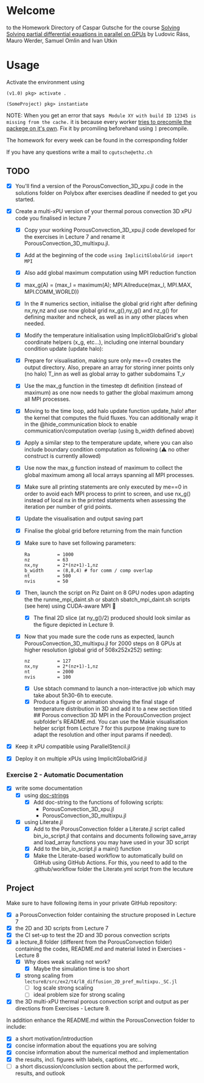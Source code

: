 # Welcome 
to the Homework Directory of Caspar Gutsche for the course [Solving Solving partial differential equations in parallel on GPUs](https://pde-on-gpu.vaw.ethz.ch/) by Ludovic Räss,   Mauro Werder,   Samuel Omlin and Ivan Utkin

# Usage
Activate the environment using
```
(v1.0) pkg> activate .

(SomeProject) pkg> instantiate
```

NOTE: When you get an error that says
` Module XY with build ID 12345 is missing from the cache.` it is because every worker [tries to precomile the packege on it's own](https://stackoverflow.com/questions/55410326/module-does-not-support-precompilation-but-is-imported-by-a-module-that-does). Fix it by prcomiling beforehand using `]` precompile.

The homework for every week can be found in the corresponding folder

If you have any questions write a mail to `cgutsche@ethz.ch`

## TODO
- [X] You'll find a version of the PorousConvection_3D_xpu.jl code in the solutions folder on Polybox after exercises deadline if needed to get you started.
- [X] Create a multi-xPU version of your thermal porous convection 3D xPU code you finalised in lecture 7
  - [X] Copy your working PorousConvection_3D_xpu.jl code developed for the exercises in Lecture 7 and rename it PorousConvection_3D_multixpu.jl.
  - [X] Add at the beginning of the code ```using ImplicitGlobalGrid
import MPI```
  - [X] Also add global maximum computation using MPI reduction function
  - [X] max_g(A) = (max_l = maximum(A); MPI.Allreduce(max_l, MPI.MAX, MPI.COMM_WORLD))
  - [X] In the # numerics section, initialise the global grid right after defining nx,ny,nz and use now global grid nx_g(),ny_g() and nz_g() for defining maxiter and ncheck, as well as in any other places when needed.
  - [X] Modify the temperature initialisation using ImplicitGlobalGrid's global coordinate helpers (x_g, etc...), including one internal boundary condition update (update halo):
  - [X] Prepare for visualisation, making sure only me==0 creates the output directory. Also, prepare an array for storing inner points only (no halo) T_inn as well as global array to gather subdomains T_v
  - [X] Use the max_g function in the timestep dt definition (instead of maximum) as one now needs to gather the global maximum among all MPI processes.
  - [X] Moving to the time loop, add halo update function update_halo! after the kernel that computes the fluid fluxes. You can additionally wrap it in the @hide_communication block to enable communication/computation overlap (using b_width defined above)
  - [X] Apply a similar step to the temperature update, where you can also include boundary condition computation as following (⚠️ no other construct is currently allowed)
  - [X] Use now the max_g function instead of maximum to collect the global maximum among all local arrays spanning all MPI processes.
  - [X] Make sure all printing statements are only executed by me==0 in order to avoid each MPI process to print to screen, and use nx_g() instead of local nx in the printed statements when assessing the iteration per number of grid points.
  - [X] Update the visualisation and output saving part
  - [X] Finalise the global grid before returning from the main function
  - [X] Make sure to have set following parameters:
    ```lx,ly,lz    = 40.0,20.0,20.0
    Ra          = 1000
    nz          = 63
    nx,ny       = 2*(nz+1)-1,nz
    b_width     = (8,8,4) # for comm / comp overlap
    nt          = 500
    nvis        = 50

    ```
  - [X] Then, launch the script on Piz Daint on 8 GPU nodes upon adapting the the runme_mpi_daint.sh or sbatch sbatch_mpi_daint.sh scripts (see here) using CUDA-aware MPI 🚀
    - [X] The final 2D slice (at ny_g()/2) produced should look similar as the figure depicted in Lecture 9.
  - [X] Now that you made sure the code runs as expected, launch PorousConvection_3D_multixpu.jl for 2000 steps on 8 GPUs at higher resolution (global grid of 508x252x252) setting:

    ```
    nz          = 127
    nx,ny       = 2*(nz+1)-1,nz
    nt          = 2000
    nvis        = 100    
    ```

    -[X] Use sbtach command to launch a non-interactive job which may take about 5h30-6h to execute.
    - [X] Produce a figure or animation showing the final stage of temperature distribution in 3D and add it to a new section titled ## Porous convection 3D MPI in the PorousConvection project subfolder's README.md. You can use the Makie visualisation helper script from Lecture 7 for this purpose (making sure to adapt the resolution and other input params if needed).

- [X] Keep it xPU compatible using ParallelStencil.jl

- [X] Deploy it on multiple xPUs using ImplicitGlobalGrid.jl

### Exercise 2 - Automatic Documentation
- [X] write some documentation
  - [X] using [doc-strings]([https://](https://docs.julialang.org/en/v1/manual/documentation/))
    - [X] Add doc-string to the functions of following scripts:
      - PorousConvection_3D_xpu.jl
      - PorousConvection_3D_multixpu.jl
  - [X] using Literate.jl
    - [X] Add to the PorousConvection folder a Literate.jl script called bin_io_script.jl that contains and documents following save_array and load_array functions you may have used in your 3D script
    - [X] Add to the bin_io_script.jl a main() function
    - [X] Make the Literate-based workflow to automatically build on GitHub using GitHub Actions. For this, you need to add to the .github/workflow folder the Literate.yml script from the lecuture

## Project
Make sure to have following items in your private GitHub repository:
- [X] a PorousConvection folder containing the structure proposed in Lecture 7
- [X] the 2D and 3D scripts from Lecture 7
- [X] the CI set-up to test the 2D and 3D porous convection scripts
- [X] a lecture_8 folder (different from the PorousConvection folder) containing the codes, README.md and material listed in Exercises - Lecture 8
  - [X] Why does weak scaling not work?
    - [X] Maybe the simulation time is too short
  - [X] strong scaling from `lecture8/src/ex2/t4/l8_diffusion_2D_pref_multixpu._SC.jl`
    - [ ] log scale strong scaling
    - [ ] ideal problem size for strong scaling
- [X] the 3D multi-xPU thermal porous convection script and output as per directions from Exercises - Lecture 9.

In addition enhance the README.md within the PorousConvection folder to include:
- [X] a short motivation/introduction
- [X] concise information about the equations you are solving
- [X] concise information about the numerical method and implementation
- [X] the results, incl. figures with labels, captions, etc...
- [ ] a short discussion/conclusion section about the performed work, results, and outlook
